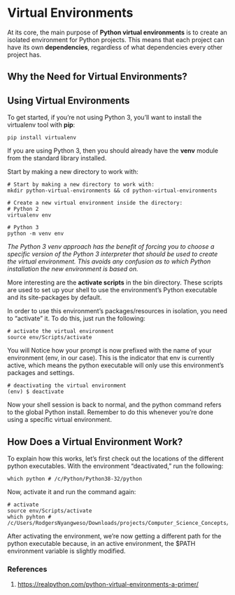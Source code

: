 # Virtual Environments
At its core, the main purpose of __Python virtual environments__ is to create an isolated environment for Python projects. This means that each project can have its own __dependencies__, regardless of what dependencies every other project has.

## Why the Need for Virtual Environments?

## Using Virtual Environments
To get started, if you’re not using Python 3, you’ll want to install the virtualenv tool with __pip__:
```shell
pip install virtualenv
```
If you are using Python 3, then you should already have the __venv__ module from the standard library installed.

Start by making a new directory to work with:
```shell
# Start by making a new directory to work with:
mkdir python-virtual-environments && cd python-virtual-environments

# Create a new virtual environment inside the directory:
# Python 2
virtualenv env

# Python 3
python -m venv env
```
_The Python 3 venv approach has the benefit of forcing you to choose a specific version of the Python 3 interpreter that should be used to create the virtual environment. This avoids any confusion as to which Python installation the new environment is based on._

More interesting are the __activate scripts__ in the bin directory. These scripts are used to set up your shell to use the environment’s Python executable and its site-packages by default.

In order to use this environment’s packages/resources in isolation, you need to “activate” it. To do this, just run the following:
```shell
# activate the virtual environment
source env/Scripts/activate
```
You will Notice how your prompt is now prefixed with the name of your environment (env, in our case). This is the indicator that env is currently active, which means the python executable will only use this environment’s packages and settings.

```shell
# deactivating the virtual environment
(env) $ deactivate
```
Now your shell session is back to normal, and the python command refers to the global Python install. Remember to do this whenever you’re done using a specific virtual environment.

## How Does a Virtual Environment Work?
To explain how this works, let’s first check out the locations of the different python executables. With the environment “deactivated,” run the following:
```shell
which python # /c/Python/Python38-32/python
```

Now, activate it and run the command again:
```shell
# activate 
source env/Scripts/activate
which pyhton # /c/Users/RodgersNyangweso/Downloads/projects/Computer_Science_Concepts/Virtual_Environments/python_virtual_environments/\Users\RodgersNyangweso\Downloads\projects\Computer_Science_Concepts\Virtual_Environments\python_virtual_environments\env/Scripts/python
```
After activating the environment, we’re now getting a different path for the python executable because, in an active environment, the $PATH environment variable is slightly modified.


### References
1. https://realpython.com/python-virtual-environments-a-primer/